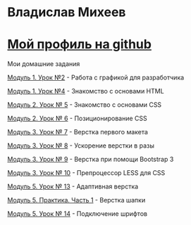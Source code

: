 # Владислав Михеев
# [Мой профиль на github](https://github.com/ApgrEEid)

Мои домашние задания

[Модуль 1. Урок №2](https://yadi.sk/d/Fpkt-cOO3N4ADe "Работа с графикой для разработчика") - Работа с графикой для разработчика

[Модуль 1. Урок №4](https://apgreeid.github.io/lesson4.html "Знакомство с основами HTML") - Знакомство с основами HTML

[Модуль 2. Урок № 5](https://apgreeid.github.io/book/src/index.html "Знакомство с основами CSS") - Знакомство с основами CSS

[Модуль 2. Урок № 6](https://apgreeid.github.io/header/src/index.html "Позиционирование CSS") - Позиционирование CSS

[Модуль 3. Урок № 7](https://apgreeid.github.io/maket/src/index.html "Верстка первого макета") - Верстка первого макета

[Модуль 3. Урок № 8](https://apgreeid.github.io/icons/src/index.html "Ускорение верстки в разы") - Ускорение верстки в разы

[Модуль 3. Урок № 9](https://apgreeid.github.io/maket-bootstrap3/src/index.html "Верстка при помощи Bootstrap 3") - Верстка при помощи Bootstrap 3

[Модуль 3. Урок № 10](https://apgreeid.github.io/main.less "Препроцессор LESS для CSS") - Препроцессор LESS для CSS

[Модуль 5. Урок № 13](https://apgreeid.github.io/maket-pixel-perfect/src/index.html "Адаптивная верстка") - Адаптивная верстка

[Модуль 5. Практика. Часть 1](https://apgreeid.github.io/practiceM5/src/index.html "Верстка шапки") - Верстка шапки

[Модуль 5. Урок № 14](https://apgreeid.github.io/fonts-lesson/src/index.html "Подключение шрифтов") - Подключение шрифтов
